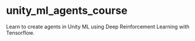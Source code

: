 # unity_ml_agents_course
Learn to create agents in Unity ML using Deep Reinforcement Learning with Tensorflow.
